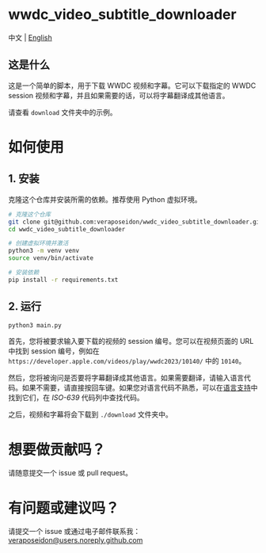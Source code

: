 # wwdc_video_subtitle_downloader

中文 | [English](README.md)

## 这是什么

这是一个简单的脚本，用于下载 WWDC 视频和字幕。它可以下载指定的 WWDC session 视频和字幕，并且如果需要的话，可以将字幕翻译成其他语言。

请查看 `download` 文件夹中的示例。

# 如何使用
## 1. 安装

克隆这个仓库并安装所需的依赖。推荐使用 Python 虚拟环境。

```bash
# 克隆这个仓库
git clone git@github.com:veraposeidon/wwdc_video_subtitle_downloader.git
cd wwdc_video_subtitle_downloader

# 创建虚拟环境并激活
python3 -m venv venv
source venv/bin/activate

# 安装依赖
pip install -r requirements.txt
```

## 2. 运行

```bash
python3 main.py
```

首先，您将被要求输入要下载的视频的 session 编号。您可以在视频页面的 URL 中找到 session 编号，例如在 `https://developer.apple.com/videos/play/wwdc2023/10140/` 中的 `10140`。

然后，您将被询问是否要将字幕翻译成其他语言。如果需要翻译，请输入语言代码。如果不需要，请直接按回车键。如果您对语言代码不熟悉，可以在[语言支持](https://cloud.google.com/translate/docs/languages)中找到它们，在 *ISO-639* 代码列中查找代码。

之后，视频和字幕将会下载到 `./download` 文件夹中。


# 想要做贡献吗？

请随意提交一个 issue 或 pull request。

# 有问题或建议吗？

请提交一个 issue 或通过电子邮件联系我：veraposeidon@users.noreply.github.com

